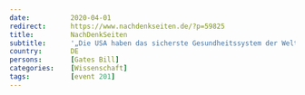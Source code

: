 ```yaml
---
date:          2020-04-01
redirect:      https://www.nachdenkseiten.de/?p=59825
title:         NachDenkSeiten
subtitle:      '„Die USA haben das sicherste Gesundheitssystem der Welt“ – Die Johns Hopkins University und das globale Pandemien-Management'
country:       DE
persons:       [Gates Bill]
categories:    [Wissenschaft]
tags:          [event 201]
---
```

